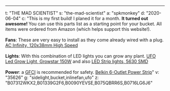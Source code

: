 ---
t: "THE MAD SCIENTIST"
s: "the-mad-scientist"
a: "spkmonkey"
d: "2020-06-04"
c: "This is my first build! I planed it for a month. <strong>It turned out awesome! </strong>You can use this parts list as a starting point for your bucket. 
    All items were ordered from Amazon (which helps support this website!).
    <br><br>
    <strong>Fans</strong>: These are very easy to install as they come already wired with a plug.
    <a href='https://www.amazon.com/AC-Infinity-Cooling-Ventilation-Projects/dp/B009OWRMZ6/ref=as_li_ss_tl?ie=UTF8&linkCode=ll1&tag=spacbuck-20&linkId=295c7a28d8f7ff6e519741ffbb833749'>AC Infinity, 120x38mm High Speed</a>
    <br><br>
    <strong>Lights</strong>: With this combination of LED lights you can grow any plant.
    <a href='https://www.amazon.com/Growstar-Spectrum-Switch-Flowering-Growing/dp/B07312WKX2/ref=as_li_ss_tl?ie=UTF8&linkCode=ll1&tag=spacbuck-20&linkId=8353b7b558842330a603202711ce676d'>UFO Led Grow Light, Growstar 150W</a> and also <a href='https://amzn.to/309vYzB'>LED Strip lights, 5630 SMD</a>
    <br><br>
    <strong>Power</strong>: a <a href='https://www.amazon.com/Yellow-Jacket-2762-1-Outlet-Adapter/dp/B000MM3Z6C/ref=as_li_ss_tl?s=electronics&ie=UTF8&qid=1538573523&sr=1-5&keywords=gfci&linkCode=ll1&tag=spacbuck-20&linkId=31acaff2200ed3e733eadde84d9879be'>GFCI</a> is recommended for safety.
    <a href='https://www.amazon.com/Belkin-BSE600-06BLK-WM-6-Outlet-Protector-6-Foot/dp/B0090YEVSE/ref=as_li_ss_tl?ie=UTF8&linkCode=ll1&tag=spacbuck-20&linkId=3705d953e50acea5db93f8db5ded1c41'>Belkin 6-Outlet Power Strip</a>"
v: "35626"
g: "sidelight,bucket,inlinefan,ufo"
z: "B07312WKX2,B01339G2F6,B0090YEVSE,B075QBRR6S,B0716LG6J6"
